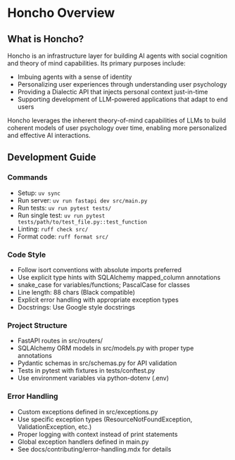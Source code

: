 # Honcho Overview

## What is Honcho?

Honcho is an infrastructure layer for building AI agents with social cognition and theory of mind capabilities. Its primary purposes include:

- Imbuing agents with a sense of identity
- Personalizing user experiences through understanding user psychology
- Providing a Dialectic API that injects personal context just-in-time
- Supporting development of LLM-powered applications that adapt to end users

Honcho leverages the inherent theory-of-mind capabilities of LLMs to build coherent models of user psychology over time, enabling more personalized and effective AI interactions.

## Development Guide

### Commands

- Setup: `uv sync`
- Run server: `uv run fastapi dev src/main.py`
- Run tests: `uv run pytest tests/`
- Run single test: `uv run pytest tests/path/to/test_file.py::test_function`
- Linting: `ruff check src/`
- Format code: `ruff format src/`

### Code Style

- Follow isort conventions with absolute imports preferred
- Use explicit type hints with SQLAlchemy mapped_column annotations
- snake_case for variables/functions; PascalCase for classes
- Line length: 88 chars (Black compatible)
- Explicit error handling with appropriate exception types
- Docstrings: Use Google style docstrings

### Project Structure

- FastAPI routes in src/routers/
- SQLAlchemy ORM models in src/models.py with proper type annotations
- Pydantic schemas in src/schemas.py for API validation
- Tests in pytest with fixtures in tests/conftest.py
- Use environment variables via python-dotenv (.env)

### Error Handling

- Custom exceptions defined in src/exceptions.py
- Use specific exception types (ResourceNotFoundException, ValidationException, etc.)
- Proper logging with context instead of print statements
- Global exception handlers defined in main.py
- See docs/contributing/error-handling.mdx for details
